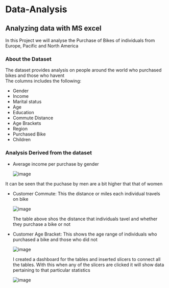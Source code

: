# Data-Analysis
## Analyzing data with MS excel 
In this Project we will analyse the Purchase of Bikes of individuals from Europe, Pacific and North America
### About the Dataset
 The dataset provides analysis on people around the world who purchased bikes and 
 those who havent  
 The columns includes the following:
 - Gender
 - Income
 - Marital status
 - Age
 - Education
 - Commute Distance
 - Age Brackets
 - Region
 - Purchased Bike
 - Children<p>
### Analysis Derived from the dataset
- Average income per purchase by gender<p>
![image](https://github.com/MYZDEE/Data-Analysis/assets/128803445/cb289e15-6694-4efb-9a73-a11813128523)

It can be seen that the puchase by men  are a bit higher that that of women
- Customer Commute: This the distance or miles each individual travels on bike<p>
![image](https://github.com/MYZDEE/Data-Analysis/assets/128803445/18026d6d-915e-4dba-a078-6f89f3fb31ca)<p>
The table above shos the distance that individuals tavel and whether they purchase a bike or not
- Customer Age Bracket: This shows the age range of individuals who purchased a bike and those who did not<p>
![image](https://github.com/MYZDEE/Data-Analysis/assets/128803445/346d1864-976e-4bc5-9e2f-0cb26316d04f)<P>
I created a dashboard for the tables and inserted slicers to connect all the tables. With this when any of the slicers are clicked it will show data pertaining to that particular statistics<p>
![image](https://github.com/MYZDEE/Data-Analysis/assets/128803445/3fd0cea6-46ae-4269-ac11-28d7ee15a856)


